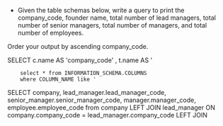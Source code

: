 - Given the table schemas below, write a query to print the 
company_code, 
founder name, 
total number of lead managers, 
total number of senior managers, 
total number of managers, 
and total number of employees. 

Order your output by ascending company_code.

SELECT c.name AS 'company_code'
        , t.name AS '

        select * from INFORMATION_SCHEMA.COLUMNS
        where COLUMN_NAME like '


SELECT company, lead_manager.lead_manager_code, senior_manager.senior_manager_code, manager.manager_code,
employee.employee_code 
from company
LEFT JOIN lead_manager
ON company.company_code = lead_manager.company_code
LEFT JOIN 
